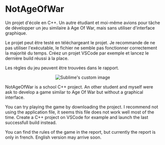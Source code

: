 # NotAgeOfWar

Un projet d'école en C++. Un autre étudiant et moi-même avions pour tâche de développer un jeu similaire à Age Of War, mais sans utiliser d'interface graphique.

Le projet peut être testé en téléchargeant le projet. Je recommande de ne pas utiliser l'exécutable, le fichier ne semble pas fonctionner correctement la majorité du temps. Créez un projet VSCode par exemple et lancez le dernière build réussi à la place.

Les règles du jeu peuvent être trouvées dans le rapport.

<p align="center">
  <img src="https://user-images.githubusercontent.com/36695417/194083383-9860a72d-e77e-4479-97cc-a82fb82faa4a.png" alt="Sublime's custom image"/>
</p>

NotAgeOfWar is a school C++ project. An other student and myself were ask to develop a game similar to Age Of War but without a graphical interface.

You can try playing the game by downloading the project. I recommend not using the application file, it seems this file does not work well most of the time. Create a C++ project on VSCode for example and launch the last successfull build instead.

You can find the rules of the game in the report, but currently the report is only in french. English version may arrive soon.



